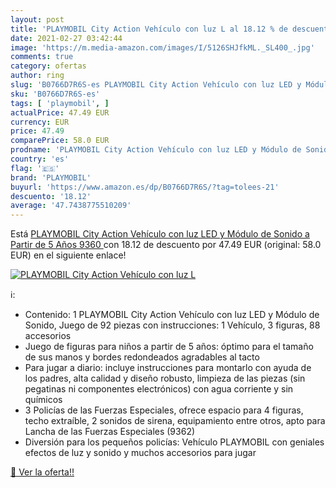 ```yaml
---
layout: post
title: 'PLAYMOBIL City Action Vehículo con luz L al 18.12 % de descuento'
date: 2021-02-27 03:42:44
image: 'https://m.media-amazon.com/images/I/5126SHJfkML._SL400_.jpg'
comments: true
category: ofertas
author: ring
slug: 'B0766D7R6S-es PLAYMOBIL City Action Vehículo con luz LED y Módulo de...'
sku: 'B0766D7R6S-es'
tags: [ 'playmobil', ]
actualPrice: 47.49 EUR
currency: EUR
price: 47.49
comparePrice: 58.0 EUR
prodname: 'PLAYMOBIL City Action Vehículo con luz LED y Módulo de Sonido  a Partir de 5 Años  9360 '
country: 'es'
flag: '🇪🇸'
brand: 'PLAYMOBIL'
buyurl: 'https://www.amazon.es/dp/B0766D7R6S/?tag=tolees-21'
descuento: '18.12'
average: '47.7438775510209'
---
```


Está [PLAYMOBIL City Action Vehículo con luz LED y Módulo de Sonido  a Partir de 5 Años  9360 ](https://www.amazon.es/dp/B0766D7R6S/?tag=tolees-21) con 18.12 de descuento por 47.49 EUR (original: 58.0 EUR) en el siguiente enlace!

[![PLAYMOBIL City Action Vehículo con luz L](https://m.media-amazon.com/images/I/5126SHJfkML._SL400_.jpg)](https://www.amazon.es/dp/B0766D7R6S/?tag=tolees-21)

ℹ️:

- Contenido: 1 PLAYMOBIL City Action Vehículo con luz LED y Módulo de Sonido, Juego de 92 piezas con instrucciones: 1 Vehículo, 3 figuras, 88 accesorios
- Juego de figuras para niños a partir de 5 años: óptimo para el tamaño de sus manos y bordes redondeados agradables al tacto
- Para jugar a diario: incluye instrucciones para montarlo con ayuda de los padres, alta calidad y diseño robusto, limpieza de las piezas (sin pegatinas ni componentes electrónicos) con agua corriente y sin químicos
- 3 Policías de las Fuerzas Especiales, ofrece espacio para 4 figuras, techo extraíble, 2 sonidos de sirena, equipamiento entre otros, apto para Lancha de las Fuerzas Especiales (9362)
- Diversión para los pequeños policías: Vehículo PLAYMOBIL con geniales efectos de luz y sonido y muchos accesorios para jugar

[🛒 Ver la oferta!!](https://www.amazon.es/dp/B0766D7R6S/?tag=tolees-21)
